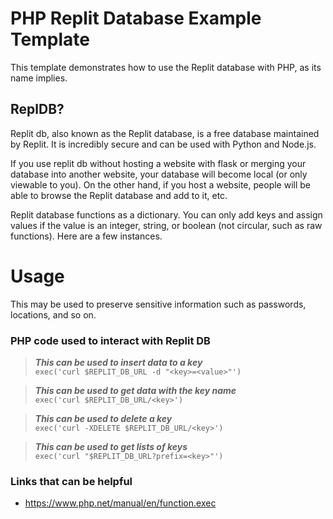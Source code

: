 
# PHP Replit Database Example Template 
This template demonstrates how to use the Replit database with PHP, as its name implies.

## ReplDB?
Replit db, also known as the Replit database, is a free database maintained by Replit. It is incredibly secure and can be used with Python and Node.js.

If you use replit db without hosting a website with flask or merging your database into another website, your database will become local (or only viewable to you). On the other hand, if you host a website, people will be able to browse the Replit database and add to it, etc.

Replit database functions as a dictionary. You can only add keys and assign values if the value is an integer, string, or boolean (not circular, such as raw functions). Here are a few instances.

# Usage
This may be used to preserve sensitive information such as passwords, locations, and so on.

### **PHP code used to interact with Replit DB**
> ***This can be used to insert data to a key***\
> ```exec('curl $REPLIT_DB_URL -d "<key>=<value>"')```

> ***This can be used to get data with the key name***\
> ```exec('curl $REPLIT_DB_URL/<key>')```

> ***This can be used to delete a key***\
> ```exec('curl -XDELETE $REPLIT_DB_URL/<key>')```

> ***This can be used to get lists of keys***\
> ```exec('curl "$REPLIT_DB_URL?prefix=<key>"')```


### Links that can be helpful
* https://www.php.net/manual/en/function.exec 